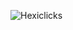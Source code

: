 ![Hexiclicks](http://cdn-docs.mikroe.com/images/thumb/7/7b/Hexiwear_Docking_Station_click_boards.jpg/400px-Hexiwear_Docking_Station_click_boards.jpg)
